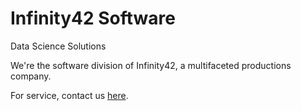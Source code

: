 # Infinity42 Software

Data Science Solutions

We're the software division of Infinity42, a multifaceted productions company.

For service, contact us [here](mailto:software@infinity42.com).
